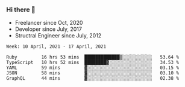 ### Hi there 👋

- Freelancer since Oct, 2020
- Developer since July, 2017
- Structral Engineer since July, 2012

<!--START_SECTION:waka-->
```text
Week: 10 April, 2021 - 17 April, 2021

Ruby         16 hrs 53 mins  █████████████▒░░░░░░░░░░░   53.64 % 
TypeScript   10 hrs 52 mins  ████████▓░░░░░░░░░░░░░░░░   34.53 % 
YAML         59 mins         ▓░░░░░░░░░░░░░░░░░░░░░░░░   03.15 % 
JSON         58 mins         ▓░░░░░░░░░░░░░░░░░░░░░░░░   03.10 % 
GraphQL      44 mins         ▓░░░░░░░░░░░░░░░░░░░░░░░░   02.38 % 
```
<!--END_SECTION:waka-->
